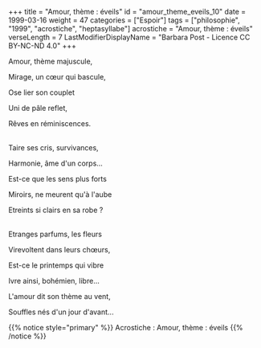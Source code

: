 +++
title = "Amour, thème : éveils"
id = "amour_theme_eveils_10"
date = 1999-03-16
weight = 47
categories = ["Espoir"]
tags = ["philosophie", "1999", "acrostiche", "heptasyllabe"]
acrostiche = "Amour, thème : éveils"
verseLength = 7
LastModifierDisplayName = "Barbara Post - Licence CC BY-NC-ND 4.0"
+++

Amour, thème majuscule,

Mirage, un cœur qui bascule,

Ose lier son couplet

Uni de pâle reflet,

Rêves en réminiscences.

 \
Taire ses cris, survivances,

Harmonie, âme d'un corps...

Est-ce que les sens plus forts

Miroirs, ne meurent qu'à l'aube

Etreints si clairs en sa robe ?

 \
Etranges parfums, les fleurs

Virevoltent dans leurs chœurs,

Est-ce le printemps qui vibre

Ivre ainsi, bohémien, libre...

L'amour dit son thème au vent,

Souffles nés d'un jour d'avant...

{{% notice style="primary" %}}
Acrostiche : Amour, thème : éveils
{{% /notice %}}
